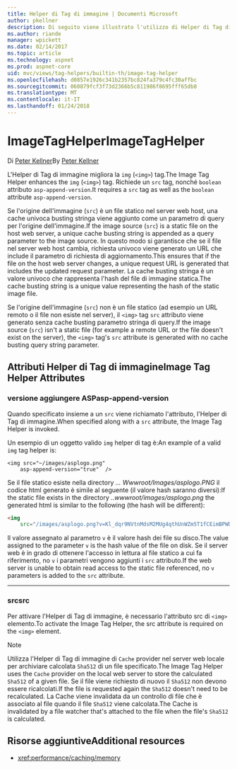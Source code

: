 ```yaml
---
title: Helper di Tag di immagine | Documenti Microsoft
author: pkellner
description: Di seguito viene illustrato l'utilizzo di Helper di Tag di immagine
ms.author: riande
manager: wpickett
ms.date: 02/14/2017
ms.topic: article
ms.technology: aspnet
ms.prod: aspnet-core
uid: mvc/views/tag-helpers/builtin-th/image-tag-helper
ms.openlocfilehash: d0857e1926c341b2357bc824fa379c4fc30affbc
ms.sourcegitcommit: 060879fcf3f73d2366b5c811986f8695fff65db8
ms.translationtype: MT
ms.contentlocale: it-IT
ms.lasthandoff: 01/24/2018
---
```

# <a name="imagetaghelper"></a><span data-ttu-id="d57ba-103">ImageTagHelper</span><span class="sxs-lookup"><span data-stu-id="d57ba-103">ImageTagHelper</span></span>

<span data-ttu-id="d57ba-104">Di [Peter Kellner](http://peterkellner.net)</span><span class="sxs-lookup"><span data-stu-id="d57ba-104">By [Peter Kellner](http://peterkellner.net)</span></span> 

<span data-ttu-id="d57ba-105">L'Helper di Tag di immagine migliora la `img` (`<img>`) tag.</span><span class="sxs-lookup"><span data-stu-id="d57ba-105">The Image Tag Helper enhances the `img` (`<img>`) tag.</span></span> <span data-ttu-id="d57ba-106">Richiede un `src` tag, nonché `boolean` attributo `asp-append-version`.</span><span class="sxs-lookup"><span data-stu-id="d57ba-106">It requires a `src` tag as well as the `boolean` attribute `asp-append-version`.</span></span>

<span data-ttu-id="d57ba-107">Se l'origine dell'immagine (`src`) è un file statico nel server web host, una cache univoca busting stringa viene aggiunto come un parametro di query per l'origine dell'immagine.</span><span class="sxs-lookup"><span data-stu-id="d57ba-107">If the image source (`src`) is a static file on the host web server, a unique cache busting string is appended as a query parameter to the image source.</span></span> <span data-ttu-id="d57ba-108">In questo modo si garantisce che se il file nel server web host cambia, richiesta univoco viene generato un URL che include il parametro di richiesta di aggiornamento.</span><span class="sxs-lookup"><span data-stu-id="d57ba-108">This ensures that if the file on the host web server changes, a unique request URL is generated that includes the updated request parameter.</span></span> <span data-ttu-id="d57ba-109">La cache busting stringa è un valore univoco che rappresenta l'hash del file di immagine statica.</span><span class="sxs-lookup"><span data-stu-id="d57ba-109">The cache busting string is a unique value representing the hash of the static image file.</span></span>

<span data-ttu-id="d57ba-110">Se l'origine dell'immagine (`src`) non è un file statico (ad esempio un URL remoto o il file non esiste nel server), il `<img>` tag `src` attributo viene generato senza cache busting parametro stringa di query.</span><span class="sxs-lookup"><span data-stu-id="d57ba-110">If the image source (`src`) isn't a static file (for example a remote URL or the file doesn't exist on the server), the `<img>` tag's `src` attribute is generated with no cache busting query string parameter.</span></span>

## <a name="image-tag-helper-attributes"></a><span data-ttu-id="d57ba-111">Attributi Helper di Tag di immagine</span><span class="sxs-lookup"><span data-stu-id="d57ba-111">Image Tag Helper Attributes</span></span>


### <a name="asp-append-version"></a><span data-ttu-id="d57ba-112">versione aggiungere ASP</span><span class="sxs-lookup"><span data-stu-id="d57ba-112">asp-append-version</span></span>

<span data-ttu-id="d57ba-113">Quando specificato insieme a un `src` viene richiamato l'attributo, l'Helper di Tag di immagine.</span><span class="sxs-lookup"><span data-stu-id="d57ba-113">When specified along with a `src` attribute, the Image Tag Helper is invoked.</span></span>

<span data-ttu-id="d57ba-114">Un esempio di un oggetto valido `img` helper di tag è:</span><span class="sxs-lookup"><span data-stu-id="d57ba-114">An example of a valid `img` tag helper is:</span></span>

```cshtml
<img src="~/images/asplogo.png" 
    asp-append-version="true"  />
```

<span data-ttu-id="d57ba-115">Se il file statico esiste nella directory *... Wwwroot/Images/asplogo.PNG* il codice html generato è simile al seguente (il valore hash saranno diversi):</span><span class="sxs-lookup"><span data-stu-id="d57ba-115">If the static file exists in the directory *..wwwroot/images/asplogo.png* the generated html is similar to the following (the hash will be different):</span></span>

```html
<img 
    src="/images/asplogo.png?v=Kl_dqr9NVtnMdsM2MUg4qthUnWZm5T1fCEimBPWDNgM"/>
```

<span data-ttu-id="d57ba-116">Il valore assegnato al parametro `v` è il valore hash dei file su disco.</span><span class="sxs-lookup"><span data-stu-id="d57ba-116">The value assigned to the parameter `v` is the hash value of the file on disk.</span></span> <span data-ttu-id="d57ba-117">Se il server web è in grado di ottenere l'accesso in lettura al file statico a cui fa riferimento, no `v` i parametri vengono aggiunti i `src` attributo.</span><span class="sxs-lookup"><span data-stu-id="d57ba-117">If the web server is unable to obtain read access to the static file referenced,  no `v` parameters is added to the `src` attribute.</span></span>

- - -

### <a name="src"></a><span data-ttu-id="d57ba-118">src</span><span class="sxs-lookup"><span data-stu-id="d57ba-118">src</span></span>

<span data-ttu-id="d57ba-119">Per attivare l'Helper di Tag di immagine, è necessario l'attributo src di `<img>` elemento.</span><span class="sxs-lookup"><span data-stu-id="d57ba-119">To activate the Image Tag Helper, the src attribute is required on the `<img>` element.</span></span> 

> [!NOTE]
> <span data-ttu-id="d57ba-120">Utilizza l'Helper di Tag di immagine di `Cache` provider nel server web locale per archiviare calcolata `Sha512` di un file specificato.</span><span class="sxs-lookup"><span data-stu-id="d57ba-120">The Image Tag Helper uses the `Cache` provider on the local web server to store the calculated `Sha512` of a given file.</span></span> <span data-ttu-id="d57ba-121">Se il file viene richiesto di nuovo il `Sha512` non devono essere ricalcolati.</span><span class="sxs-lookup"><span data-stu-id="d57ba-121">If the file is requested again the `Sha512` doesn't need to be recalculated.</span></span> <span data-ttu-id="d57ba-122">La Cache viene invalidata da un controllo di file che è associato al file quando il file `Sha512` viene calcolata.</span><span class="sxs-lookup"><span data-stu-id="d57ba-122">The Cache is invalidated by a file watcher that's attached to the file when the file's `Sha512` is calculated.</span></span>

## <a name="additional-resources"></a><span data-ttu-id="d57ba-123">Risorse aggiuntive</span><span class="sxs-lookup"><span data-stu-id="d57ba-123">Additional resources</span></span>

* <xref:performance/caching/memory>
